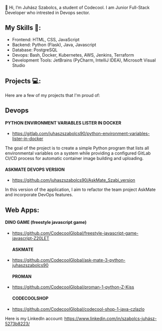 👋 Hi, I’m Juhász Szabolcs, a student of Codecool. I am Junior Full-Stack Developer who intrested in Devops sector.

 ## My Skills 🚀:
- Frontend: HTML, CSS, JavaScript
- Backend: Python (Flask), Java, Javascript
- Database: PostgreSQL
- Devops: Bash, Docker, Kubernetes, AWS, Jenkins, Terraform
- Development Tools: JetBrains (PyCharm, IntelliJ IDEA), Microsoft Visual Studio 

## Projects 💻:
Here are a few of my projects that I'm proud of:

## Devops
#### PYTHON ENVIRONMENT VARIABLES LISTER IN DOCKER
- https://gitlab.com/juhaszszabolcs90/python-environment-variables-lister-in-docker
  
The goal of the project is to create a simple Python program that lists all environmental
variables on a system while providing a configured GitLab CI/CD process for automatic
container image building and uploading.

#### ASKMATE DEVOPS VERSION
- https://github.com/juhaszszabolcs90/AskMate_Szabi_version
  
In this version of the application, I aim to refactor the team project AskMate and
incorporate DevOps features.

## Web Apps:
  #### DINO GAME (freestyle javascript game)
- https://github.com/CodecoolGlobal/freestyle-javascript-game-javascript-Z20LET
  
  #### ASKMATE
- https://github.com/CodecoolGlobal/ask-mate-3-python-juhaszszabolcs90
  
  #### PROMAN
- https://github.com/CodecoolGlobal/proman-1-python-Z-Kiss
  
  #### CODECOOLSHOP
- https://github.com/CodecoolGlobal/codecool-shop-1-java-czlazlo

Here is my LinkedIn account: https://www.linkedin.com/in/szabolcs-juhász-5273b8223/
